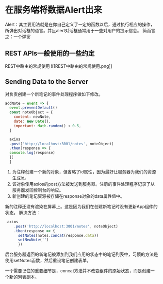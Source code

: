 # 在服务端将数据Alert出来
Alert：其主要用法就是在你自己定义了一定的函数以后，通过执行相应的操作，所弹出对话框的语言。并且alert对话框通常用于一些对用户的提示信息。
简而言之：一个弹窗
## REST APIs一般使用的一些约定
REST中路由的常规使用
![[REST中路由的常规使用.png]]




## Sending Data to the Server
对负责创建一个新笔记的事件处理程序做如下修改。

```js
addNote = event => {
  event.preventDefault()
  const noteObject = {
    content: newNote,
    date: new Date(),
    important: Math.random() < 0.5,
  }

  axios    
  .post('http://localhost:3001/notes', noteObject)   
  .then(response => {      
  console.log(response)    
  })
  }
```

1. 为注释创建一个新的对象，但省略了id属性，因为最好让服务器为我们的资源生成id。
2. 该对象使用axios的post方法被发送到服务器。注册的事件处理程序记录了从服务器发回控制台的响应。
3. 新创建的笔记资源被存储在response对象的data属性值中。

新的注释还没有渲染在屏幕上。这是因为我们在创建新笔记时没有更新App组件的状态。
解决方法：
```js
 axios
    .post('http://localhost:3001/notes', noteObject)
    .then(response => {
      setNotes(notes.concat(response.data))      
      setNewNote('')    
      })
```

后台服务器返回的新笔记被添加到我们应用的状态中的笔记列表中，习惯的方法是使用setNotes函数，然后重设笔记创建表单。

一个需要记住的重要细节是，concat方法并不改变组件的原始状态，而是创建一个新的列表副本。